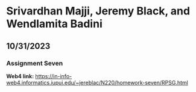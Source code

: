# Srivardhan Majji, Jeremy Black, and Wendlamita Badini

## 10/31/2023

### Assignment Seven

**Web4 link:** https://in-info-web4.informatics.iupui.edu/~jereblac/N220/homework-seven/RPSG.html
